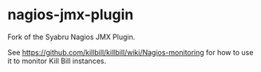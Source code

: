 nagios-jmx-plugin
=================

Fork of the Syabru Nagios JMX Plugin.

See https://github.com/killbill/killbill/wiki/Nagios-monitoring for how to use it to monitor Kill Bill instances.
